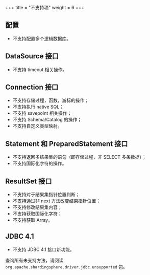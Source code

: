 +++
title = "不支持项"
weight = 6
+++

## 配置

* 不支持配置多个逻辑数据库。

## DataSource 接口

* 不支持 timeout 相关操作。

## Connection 接口

* 不支持存储过程，函数，游标的操作；
* 不支持执行 native SQL；
* 不支持 savepoint 相关操作；
* 不支持 Schema/Catalog 的操作；
* 不支持自定义类型映射。

## Statement 和 PreparedStatement 接口

* 不支持返回多结果集的语句（即存储过程，非 SELECT 多条数据）；
* 不支持国际化字符的操作。

## ResultSet 接口

* 不支持对于结果集指针位置判断；
* 不支持通过非 next 方法改变结果指针位置；
* 不支持修改结果集内容；
* 不支持获取国际化字符；
* 不支持获取 Array。

## JDBC 4.1

* 不支持 JDBC 4.1 接口新功能。

查询所有未支持方法，请阅读 `org.apache.shardingsphere.driver.jdbc.unsupported` 包。
